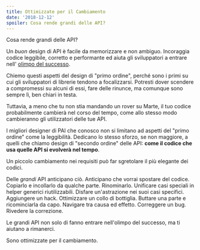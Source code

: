 ```yaml
---
title: Ottimizzate per il Cambiamento
date: '2018-12-12'
spoiler: Cosa rende grandi delle API?
---
```


Cosa rende grandi delle API?

Un *buon* design di API è facile da memorizzare e non ambiguo. Incoraggia codice leggibile, corretto e performante ed aiuta gli sviluppatori a entrare nell' [olimpo del successo](https://blog.codinghorror.com/falling-into-the-pit-of-success/).

Chiemo questi aspetti del design di "primo ordine", perché sono i primi su cui gli sviluppatori di librerie tendono a focalizzarsi. Potresti dover scendere a compromessi su alcuni di essi, fare delle rinunce, ma comunque sono sempre lì, ben chiari in testa.

Tuttavia, a meno che tu non stia mandando un rover su Marte, il tuo codice probabilmente cambierà nel corso del tempo, come allo stesso modo cambieranno gli utilizzatori delle tue API.

I migliori designer di PAI che conosco non si limitano ad aspetti del "primo ordine" come la leggibilità. Dedicano lo stesso sforzo, se non maggiore, a quelli che chiamo design di "secondo ordine" delle API: **come il codice che usa quelle API si evolverà nel tempo**.

Un piccolo cambiamento nei requisiti può far sgretolare il più elegante dei codici.

Delle *grandi* API anticipano ciò. Anticipano che vorrai spostare del codice. Copiarlo e incollarlo da qualche parte. Rinominarlo. Unificare casi speciali in helper generici riutilizzabili. Disfare un'astrazione nei suoi casi specifici. Aggiungere un hack. Ottimizzare un collo di bottiglia. Buttare una parte e ricominciarla da capo. Navigare tra causa ed effetto. Correggere un bug. Rivedere la correzione.

Le grandi API non solo di fanno entrare nell'olimpo del successo, ma ti aiutano a rimanerci.

Sono ottimizzate per il cambiamento.
